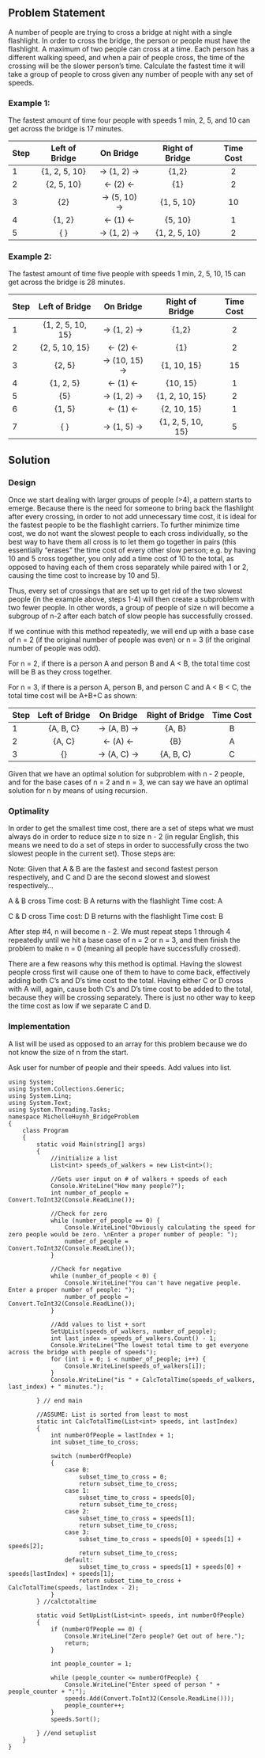 ## Problem Statement

A number of people are trying to cross a bridge at night with a single flashlight. In order to cross the bridge, the person or people must have the flashlight. A maximum of two people can cross at a time. Each person has a different walking speed, and when a pair of people cross, the time of the crossing will be the slower person’s time. Calculate the fastest time it will take a group of people to cross given any number of people with any set of speeds.

### Example 1:

The fastest amount of time four people with speeds 1 min, 2, 5, and 10 can get across the bridge is 17 minutes.

| Step   |      Left of Bridge      |  On Bridge | Right of Bridge | Time Cost |
|----------|:-------------:|:------:| :------:| :------:|
| 1 |  {1, 2, 5, 10} | → (1, 2) → | {1,2}| 2|
| 2 |    {2, 5, 10}   |   ← (2) ← | {1}| 2|
| 3 | {2} |   → (5, 10) →  | {1, 5, 10}| 10|
| 4 | {1, 2} |    ← (1) ← | {5, 10}| 1|
| 5 | { } |    → (1, 2) → | {1, 2, 5, 10}| 2|

### Example 2:
The fastest amount of time five people with speeds 1 min, 2, 5, 10, 15 can get across the bridge is 28 minutes.

| Step   |      Left of Bridge      |  On Bridge | Right of Bridge | Time Cost |
|----------|:-------------:|:------:| :------:| :------:|
| 1 |  {1, 2, 5, 10, 15} | → (1, 2) → | {1,2}| 2|
| 2 |    {2, 5, 10, 15}   |  ← (2) ←  |{1} |2 |
| 3 |  {2, 5}|  → (10, 15) →   | {1, 10, 15} | 15 |
| 4 | {1, 2, 5} |   ← (1) ← | {10, 15} | 1 |
| 5 | {5} | → (1, 2) →   | {1, 2, 10, 15} | 2 |
| 6 |  {1, 5}|   ← (1) ←  | {2, 10, 15}| 1|
| 7 | { } |   → (1, 5) →  | {1, 2, 5, 10, 15}| 5|

## Solution

### Design
Once we start dealing with larger groups of people (>4), a pattern starts to emerge. Because there is the need for someone to bring back the flashlight after every crossing, in order to not add unnecessary time cost, it is ideal for the fastest people to be the flashlight carriers. To further minimize time cost, we do not want the slowest people to each cross individually, so the best way to have them all cross is to let them go together in pairs (this essentially “erases” the time cost of every other slow person; e.g. by having 10 and 5 cross together, you only add a time cost of 10 to the total, as opposed to having each of them cross separately while paired with 1 or 2, causing the time cost to increase by 10 and 5).

Thus, every set of crossings that are set up to get rid of the two slowest people (in the example above, steps 1-4) will then create a subproblem with two fewer people. In other words, a group of people of size n will become a subgroup of n-2 after each batch of slow people has successfully crossed.

If we continue with this method repeatedly, we will end up with a base case of n = 2 (if the original number of people was even) or n = 3 (if the original number of people was odd).

For n = 2, if there is a person A and person B and A < B, the total time cost will be B as they cross together.

For n = 3, if there is a person A, person B, and person C and A < B < C, the total time cost will be A+B+C as shown:

| Step   |      Left of Bridge      |  On Bridge | Right of Bridge | Time Cost |
|----------|:-------------:|:------:| :------:| :------:|
| 1 |  {A, B, C} | → (A, B) → | {A, B}| B|
| 2 | {A, C} 	|	← (A) ← 	|	{B}		|	A
| 3 |  {} 	|		→ (A, C) → 	|	{A, B, C} | C

Given that we have an optimal solution for subproblem with n - 2 people, and for the base cases of n = 2 and n = 3, we can say we have an optimal solution for n by means of using recursion.

### Optimality
In order to get the smallest time cost, there are a set of steps what we must always do in order to reduce size n to size n - 2 (in regular English, this means we need to do a set of steps in order to successfully cross the two slowest people in the current set). Those steps are:

Note: Given that A & B are the fastest and second fastest person respectively, and C and D are the second slowest and slowest respectively…

A & B cross					Time cost: B
A returns with the flashlight		Time cost: A

C & D cross					Time cost: D
B returns with the flashlight		Time cost: B

After step #4, n will become n - 2. We must repeat steps 1 through 4 repeatedly until we hit a base case of n = 2 or n = 3, and then finish the problem to make n = 0 (meaning all people have successfully crossed).

There are a few reasons why this method is optimal. Having the slowest people cross first will cause one of them to have to come back, effectively adding both C’s and D’s time cost to the total. Having either C or D cross with A will, again, cause both C’s and D’s time cost to be added to the total, because they will be crossing separately. There is just no other way to keep the time cost as low if we separate C and D.

### Implementation
A list will be used as opposed to an array for this problem because we do not know the size of n from the start.

Ask user for number of people and their speeds.
Add values into list.

```
using System;
using System.Collections.Generic;
using System.Linq;
using System.Text;
using System.Threading.Tasks;
namespace MichelleHuynh_BridgeProblem
{
    class Program
    {
        static void Main(string[] args)
        {
            //initialize a list
            List<int> speeds_of_walkers = new List<int>();
            
            //Gets user input on # of walkers + speeds of each
            Console.WriteLine("How many people?");
            int number_of_people = Convert.ToInt32(Console.ReadLine());
            
            //Check for zero
            while (number_of_people == 0) {
                Console.WriteLine("Obviously calculating the speed for zero people would be zero. \nEnter a proper number of people: ");
                number_of_people = Convert.ToInt32(Console.ReadLine());
            }
            
            //Check for negative
            while (number_of_people < 0) {
                Console.WriteLine("You can't have negative people. Enter a proper number of people: ");
                number_of_people = Convert.ToInt32(Console.ReadLine());
            }
            
            //Add values to list + sort
            SetUpList(speeds_of_walkers, number_of_people);       
            int last_index = speeds_of_walkers.Count() - 1;
            Console.WriteLine("The lowest total time to get everyone across the bridge with people of speeds");
            for (int i = 0; i < number_of_people; i++) {
                Console.WriteLine(speeds_of_walkers[i]);
            }
            Console.WriteLine("is " + CalcTotalTime(speeds_of_walkers, last_index) + " minutes.");
            
        } // end main
        
        //ASSUME: List is sorted from least to most
        static int CalcTotalTime(List<int> speeds, int lastIndex)
        {
            int numberOfPeople = lastIndex + 1;
            int subset_time_to_cross;
            
            switch (numberOfPeople)
            {
                case 0:
                    subset_time_to_cross = 0;
                    return subset_time_to_cross;
                case 1:
                    subset_time_to_cross = speeds[0];
                    return subset_time_to_cross;
                case 2:
                    subset_time_to_cross = speeds[1];
                    return subset_time_to_cross;
                case 3:
                    subset_time_to_cross = speeds[0] + speeds[1] + speeds[2];
                    return subset_time_to_cross;
                default:
                    subset_time_to_cross = speeds[1] + speeds[0] + speeds[lastIndex] + speeds[1];
                    return subset_time_to_cross + CalcTotalTime(speeds, lastIndex - 2);
            }
        } //calctotaltime
        
        static void SetUpList(List<int> speeds, int numberOfPeople) 
        {
            if (numberOfPeople == 0) {
                Console.WriteLine("Zero people? Get out of here.");
                return;
            }
            
            int people_counter = 1;
            
            while (people_counter <= numberOfPeople) {
                Console.WriteLine("Enter speed of person " + people_counter + ":");
                speeds.Add(Convert.ToInt32(Console.ReadLine()));
                people_counter++;
            }
            speeds.Sort();
            
        } //end setuplist
    }
}
```
